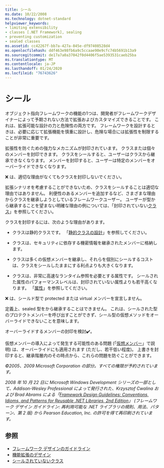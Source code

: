 ```yaml
---
title: シール
ms.date: 10/22/2008
ms.technology: dotnet-standard
helpviewer_keywords:
- limiting extensibility
- classes [.NET Framework], sealing
- preventing customization
- sealed classes
ms.assetid: cc42267f-bb7a-427a-845e-df97408528d4
ms.openlocfilehash: ddf463e98fb6a9c5ccaae90e9cfc74b5691b13a9
ms.sourcegitcommit: de17a7a0a37042f0d4406f5ae5393531caeb25ba
ms.translationtype: MT
ms.contentlocale: ja-JP
ms.lasthandoff: 01/24/2020
ms.locfileid: "76743626"
---
```

# <a name="sealing"></a>シール
オブジェクト指向フレームワークの機能の1つは、開発者がフレームワークデザイナーによって予期されない方法で拡張およびカスタマイズできることです。 これは、拡張可能な設計の力と危険性の両方です。 フレームワークを設計するときは、必要に応じて拡張機能を慎重に設計し、危険な場合には拡張性を制限することが非常に重要です。

 拡張性を防ぐための強力なメカニズムが封印されています。 クラスまたは個々のメンバーを封印できます。 クラスをシールすると、ユーザーはクラスから継承できなくなります。 メンバーを封印すると、ユーザーは特定のメンバーをオーバーライドできなくなります。

 ❌ は、適切な理由がなくてもクラスを封印しないでください。

 拡張シナリオを考慮することができないため、クラスをシールすることは適切な理由ではありません。 利便性のあるメンバーを追加するなど、さまざまな理由からクラスを継承しようとしているフレームワークユーザー。 ユーザーが型から継承することを望まない明確な理由の例については、「封印されていない[クラス](../../../docs/standard/design-guidelines/unsealed-classes.md)」を参照してください。

 クラスを封印するには、次のような理由があります。

- クラスは静的クラスです。 「[静的クラスの設計](../../../docs/standard/design-guidelines/static-class.md)」を参照してください。

- クラスは、セキュリティに依存する機密情報を継承されたメンバーに格納します。

- クラスは多くの仮想メンバーを継承し、それらを個別にシールするコストは、クラスをシールしたままにする利点よりも大きくなります。

- クラスは、非常に高速なランタイム参照を必要とする属性です。 シールされた属性のパフォーマンスレベルは、封印されていない属性よりも若干高くなります。 「[属性](../../../docs/standard/design-guidelines/attributes.md)」を参照してください。

 ❌ は、シールド型で protected または virtual メンバーを宣言しません。

 定義上、sealed 型をから継承することはできません。 これは、シールされた型のプロテクトメンバーを呼び出すことができず、シール型の仮想メソッドをオーバーライドできないことを意味します。

 オーバーライドするメンバーの封印を検討✔️。

 仮想メンバーの導入によって発生する可能性のある問題 (「[仮想メンバー](../../../docs/standard/design-guidelines/virtual-members.md)」で説明) は、オーバーライドにも適用されます (ただし、若干低い程度)。 上書きを封印すると、継承階層内のその時点から、これらの問題を防ぐことができます。

 *©2005、2009 Microsoft Corporation の部分。すべての権限が予約されています。*

 *2008 年 10 月 22 日に Microsoft Windows Development シリーズの一部として、Addison-Wesley Professional によって発行された、Krzysztof Cwalina および Brad Abrams による「[Framework Design Guidelines: Conventions, Idioms, and Patterns for Reusable .NET Libraries, 2nd Edition](https://www.informit.com/store/framework-design-guidelines-conventions-idioms-and-9780321545619)」 (フレームワーク デザイン ガイドライン: 再利用可能な .NET ライブラリの規則、用法、パターン、第 2 版) から Pearson Education, Inc. の許可を得て再印刷されています。*

## <a name="see-also"></a>参照

- [フレームワーク デザインのガイドライン](../../../docs/standard/design-guidelines/index.md)
- [機能拡張のデザイン](../../../docs/standard/design-guidelines/designing-for-extensibility.md)
- [シールされていないクラス](../../../docs/standard/design-guidelines/unsealed-classes.md)
